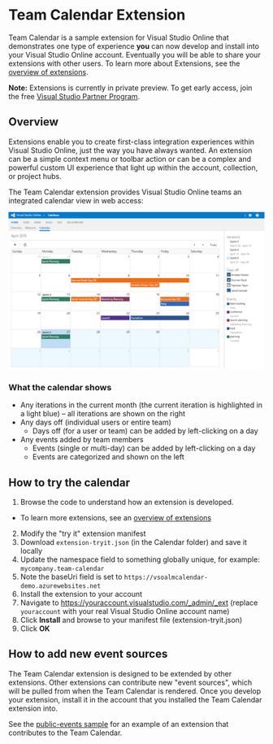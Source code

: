 # Team Calendar Extension 

Team Calendar is a sample extension for Visual Studio Online that demonstrates one type of experience **you** can now develop and install into your Visual Studio Online account. Eventually you will be able to share your extensions with other users.
To learn more about Extensions, see the [overview of extensions](https://www.visualstudio.com/en-us/integrate/extensions/overview).

**Note:** Extensions is currently in private preview. To get early access, join the free [Visual Studio Partner Program](http://www.vsipprogram.com/join).

## Overview

Extensions enable you to create first-class integration experiences within Visual Studio Online, just the way you have always wanted. An extension can be a simple context menu or toolbar action or can be a complex and powerful custom UI experience that light up within the account, collection, or project hubs. 

The Team Calendar extension provides Visual Studio Online teams an integrated calendar view in web access:

![screenshot](Calendar/images/calendar-screen-shot.png)

### What the calendar shows

* Any iterations in the current month (the current iteration is highlighted in a light blue) – all iterations are shown on the right
* Any days off (individual users or entire team)
  * Days off (for a user or team) can be added by left-clicking on a day
* Any events added by team members
  * Events (single or multi-day) can be added by left-clicking on a day
  * Events are categorized and shown on the left

## How to try the calendar

1. Browse the code to understand how an extension is developed.
 * To learn more extensions, see an [overview of extensions](https://www.visualstudio.com/en-us/integrate/extensions/overview)
2. Modify the "try it" extension manifest 
  1. Download `extension-tryit.json` (in the Calendar folder) and save it locally
  2. Update the namespace field to something globally unique, for example: ```mycompany.team-calendar```
  3. Note the baseUri field is set to `https://vsoalmcalendar-demo.azurewebsites.net`
3. Install the extension to your account
  1. Navigate to https://youraccount.visualstudio.com/_admin/_ext (replace `youraccount` with your real Visual Studio Online account name)
  2. Click **Install** and browse to your manifest file (extension-tryit.json)
  3. Click **OK**

## How to add new event sources

The Team Calendar extension is designed to be extended by other extensions. Other extensions can contribute new "event sources", which will be pulled from when the Team Calendar is rendered. Once you develop your extension, install it in the account that you installed the Team Calendar extension into.

See the [public-events sample](https://github.com/Microsoft/vso-extension-samples/tree/master/public-events) for an example of an extension that contributes to the Team Calendar.
